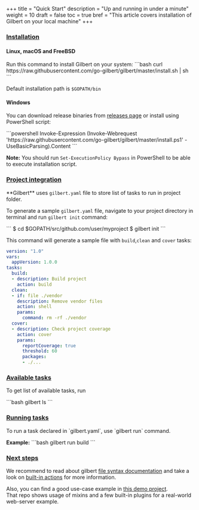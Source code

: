 +++
title = "Quick Start"
description = "Up and running in under a minute"
weight = 10
draft = false
toc = true
bref = "This article covers installation of Gilbert on your local machine"
+++

<h3 class="section-head" id="installation">
    <a href="#installation">Installation</a>
</h3>
<h4>Linux, macOS and FreeBSD</h4>
<p>
    Run this command to install Gilbert on your system:
```bash
curl https://raw.githubusercontent.com/go-gilbert/gilbert/master/install.sh | sh
```

Default installation path is `$GOPATH/bin`
<h4>Windows</h4>
<p>
    You can download release binaries from <a href="https://github.com/go-gilbert/gilbert/releases" target="_blank">releases page</a> or install using PowerShell script:
</p>
```powershell
Invoke-Expression (Invoke-Webrequest 'https://raw.githubusercontent.com/go-gilbert/gilbert/master/install.ps1' -UseBasicParsing).Content
```
<p><b>Note:</b> You should run <code>Set-ExecutionPolicy Bypass</code> in PowerShell to be able to execute installation script.</p>


<h3 class="section-head" id="project-integration">
    <a href="#project-integration">Project integration</a>
</h3>
<p>
    **Gilbert** uses <code>gilbert.yaml</code> file to store list of tasks to run in project folder.
</p>
<p>
    To generate a sample <code>gilbert.yaml</code> file, navigate to your project directory in terminal and run <code>gilbert init</code> command:
</p>
```
$ cd $GOPATH/src/github.com/user/myproject
$ gilbert init
```
<p>
    This command will generate a sample file with <code>build</code>,<code>clean</code> and <code>cover</code> tasks:
</p>

```yaml
version: "1.0"
vars:
  appVersion: 1.0.0
tasks:
  build:
  - description: Build project
    action: build
  clean:
  - if: file ./vendor
    description: Remove vendor files
    action: shell
    params:
      command: rm -rf ./vendor
  cover:
  - description: Check project coverage
    action: cover
    params:
      reportCoverage: true
      threshold: 60
      packages:
      - ./...
```

<h3 class="section-head" id="available-tasks">
    <a href="#available-tasks">Available tasks</a>
</h3>
<p>
    To get list of available tasks, run
</p>
```bash
gilbert ls
```

<h3 class="section-head" id="running-tasks">
    <a href="#running-tasks">Running tasks</a>
</h3>
<p>
    To run a task declared in `gilbert.yaml`, use `gilbert run` command.
</p>
<p>
    <b>Example:</b>
```bash
gilbert run build
```
</p>
<h3 class="section-head" id="next">
    <a href="#next">Next steps</a>
</h3>
<p>
    We recommend to read about gilbert <a href="../syntax">file syntax documentation</a> and take a look on <a href="../built-in-actions">built-in actions</a> for more information.
</p>
<p>
    Also, you can find a good use-case example in <a href="https://github.com/go-gilbert/demo-go-plugins" target="_blank">this demo project</a>.<br />
    That repo shows usage of mixins and a few built-in plugins for a real-world web-server example.
</p>